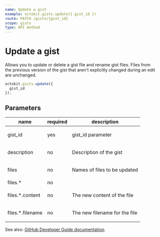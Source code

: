 ```yaml
---
name: Update a gist
example: octokit.gists.update({ gist_id })
route: PATCH /gists/{gist_id}
scope: gists
type: API method
---
```


# Update a gist

Allows you to update or delete a gist file and rename gist files. Files from the previous version of the gist that aren't explicitly changed during an edit are unchanged.

```js
octokit.gists.update({
  gist_id
});
```

## Parameters

<table>
  <thead>
    <tr>
      <th>name</th>
      <th>required</th>
      <th>description</th>
    </tr>
  </thead>
  <tbody>
    <tr><td>gist_id</td><td>yes</td><td>

gist_id parameter

</td></tr>
<tr><td>description</td><td>no</td><td>

Description of the gist

</td></tr>
<tr><td>files</td><td>no</td><td>

Names of files to be updated

</td></tr>
<tr><td>files.*</td><td>no</td><td>

</td></tr>
<tr><td>files.*.content</td><td>no</td><td>

The new content of the file

</td></tr>
<tr><td>files.*.filename</td><td>no</td><td>

The new filename for the file

</td></tr>
  </tbody>
</table>

See also: [GitHub Developer Guide documentation](https://docs.github.com/v3/gists/#update-a-gist).
